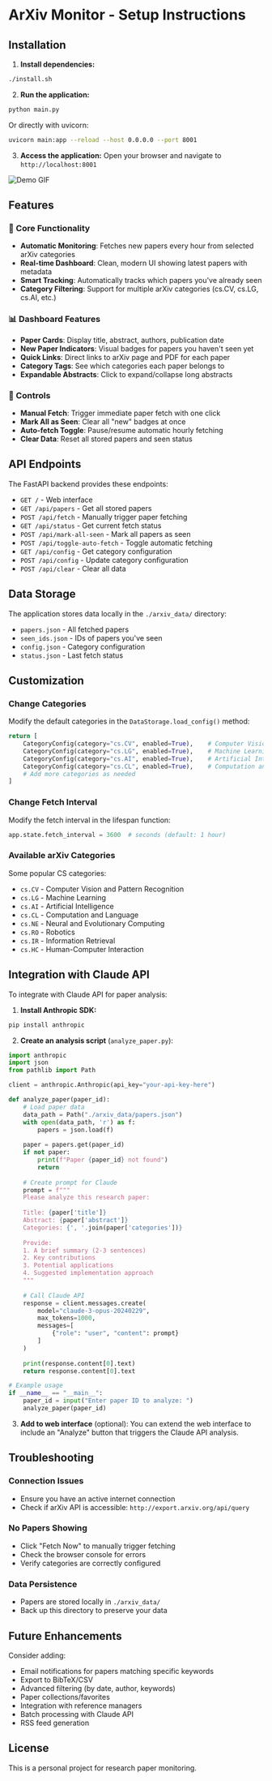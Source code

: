 # ArXiv Monitor - Setup Instructions

## Installation

1. **Install dependencies:**
```bash
./install.sh
```

2. **Run the application:**
```bash
python main.py
```

Or directly with uvicorn:
```bash
uvicorn main:app --reload --host 0.0.0.0 --port 8001
```

3. **Access the application:**
Open your browser and navigate to `http://localhost:8001`

![Demo GIF](demo/app.gif)

## Features

### 🎯 Core Functionality
- **Automatic Monitoring**: Fetches new papers every hour from selected arXiv categories
- **Real-time Dashboard**: Clean, modern UI showing latest papers with metadata
- **Smart Tracking**: Automatically tracks which papers you've already seen
- **Category Filtering**: Support for multiple arXiv categories (cs.CV, cs.LG, cs.AI, etc.)

### 📊 Dashboard Features
- **Paper Cards**: Display title, abstract, authors, publication date
- **New Paper Indicators**: Visual badges for papers you haven't seen yet
- **Quick Links**: Direct links to arXiv page and PDF for each paper
- **Category Tags**: See which categories each paper belongs to
- **Expandable Abstracts**: Click to expand/collapse long abstracts

### 🔧 Controls
- **Manual Fetch**: Trigger immediate paper fetch with one click
- **Mark All as Seen**: Clear all "new" badges at once
- **Auto-fetch Toggle**: Pause/resume automatic hourly fetching
- **Clear Data**: Reset all stored papers and seen status

## API Endpoints

The FastAPI backend provides these endpoints:

- `GET /` - Web interface
- `GET /api/papers` - Get all stored papers
- `POST /api/fetch` - Manually trigger paper fetching
- `GET /api/status` - Get current fetch status
- `POST /api/mark-all-seen` - Mark all papers as seen
- `POST /api/toggle-auto-fetch` - Toggle automatic fetching
- `GET /api/config` - Get category configuration
- `POST /api/config` - Update category configuration
- `POST /api/clear` - Clear all data

## Data Storage

The application stores data locally in the `./arxiv_data/` directory:
- `papers.json` - All fetched papers
- `seen_ids.json` - IDs of papers you've seen
- `config.json` - Category configuration
- `status.json` - Last fetch status

## Customization

### Change Categories
Modify the default categories in the `DataStorage.load_config()` method:

```python
return [
    CategoryConfig(category="cs.CV", enabled=True),    # Computer Vision
    CategoryConfig(category="cs.LG", enabled=True),    # Machine Learning
    CategoryConfig(category="cs.AI", enabled=True),    # Artificial Intelligence
    CategoryConfig(category="cs.CL", enabled=True),    # Computation and Language
    # Add more categories as needed
]
```

### Change Fetch Interval
Modify the fetch interval in the lifespan function:

```python
app.state.fetch_interval = 3600  # seconds (default: 1 hour)
```

### Available arXiv Categories
Some popular CS categories:
- `cs.CV` - Computer Vision and Pattern Recognition
- `cs.LG` - Machine Learning
- `cs.AI` - Artificial Intelligence
- `cs.CL` - Computation and Language
- `cs.NE` - Neural and Evolutionary Computing
- `cs.RO` - Robotics
- `cs.IR` - Information Retrieval
- `cs.HC` - Human-Computer Interaction

## Integration with Claude API

To integrate with Claude API for paper analysis:

1. **Install Anthropic SDK:**
```bash
pip install anthropic
```

2. **Create an analysis script** (`analyze_paper.py`):
```python
import anthropic
import json
from pathlib import Path

client = anthropic.Anthropic(api_key="your-api-key-here")

def analyze_paper(paper_id):
    # Load paper data
    data_path = Path("./arxiv_data/papers.json")
    with open(data_path, 'r') as f:
        papers = json.load(f)
    
    paper = papers.get(paper_id)
    if not paper:
        print(f"Paper {paper_id} not found")
        return
    
    # Create prompt for Claude
    prompt = f"""
    Please analyze this research paper:
    
    Title: {paper['title']}
    Abstract: {paper['abstract']}
    Categories: {', '.join(paper['categories'])}
    
    Provide:
    1. A brief summary (2-3 sentences)
    2. Key contributions
    3. Potential applications
    4. Suggested implementation approach
    """
    
    # Call Claude API
    response = client.messages.create(
        model="claude-3-opus-20240229",
        max_tokens=1000,
        messages=[
            {"role": "user", "content": prompt}
        ]
    )
    
    print(response.content[0].text)
    return response.content[0].text

# Example usage
if __name__ == "__main__":
    paper_id = input("Enter paper ID to analyze: ")
    analyze_paper(paper_id)
```

3. **Add to web interface** (optional):
You can extend the web interface to include an "Analyze" button that triggers the Claude API analysis.

## Troubleshooting

### Connection Issues
- Ensure you have an active internet connection
- Check if arXiv API is accessible: `http://export.arxiv.org/api/query`

### No Papers Showing
- Click "Fetch Now" to manually trigger fetching
- Check the browser console for errors
- Verify categories are correctly configured

### Data Persistence
- Papers are stored locally in `./arxiv_data/`
- Back up this directory to preserve your data

## Future Enhancements

Consider adding:
- Email notifications for papers matching specific keywords
- Export to BibTeX/CSV
- Advanced filtering (by date, author, keywords)
- Paper collections/favorites
- Integration with reference managers
- Batch processing with Claude API
- RSS feed generation

## License

This is a personal project for research paper monitoring. 